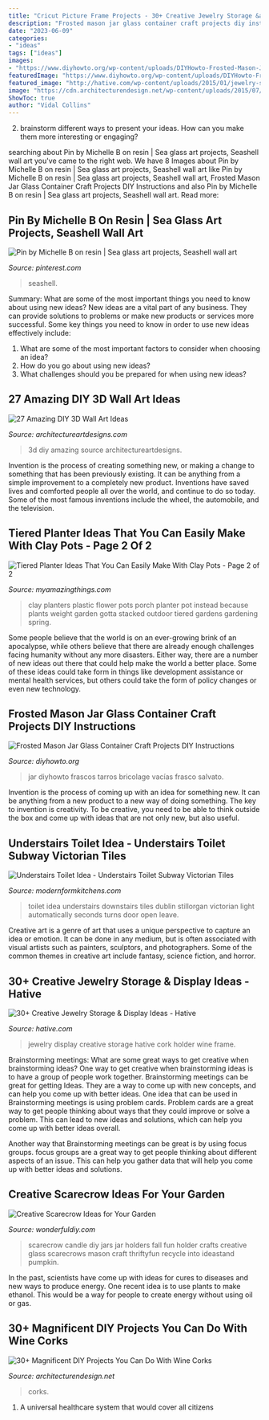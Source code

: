 ```yaml
---
title: "Cricut Picture Frame Projects - 30+ Creative Jewelry Storage &amp; Display Ideas"
description: "Frosted mason jar glass container craft projects diy instructions"
date: "2023-06-09"
categories:
- "ideas"
tags: ["ideas"]
images:
- "https://www.diyhowto.org/wp-content/uploads/DIYHowto-Frosted-Mason-Jar-Glass-Container-Craft-Projects-DIY-Instructions-03.jpg"
featuredImage: "https://www.diyhowto.org/wp-content/uploads/DIYHowto-Frosted-Mason-Jar-Glass-Container-Craft-Projects-DIY-Instructions-03.jpg"
featured_image: "http://hative.com/wp-content/uploads/2015/01/jewelry-storage-display-ideas/5-wine-cork-frame-jewelry-holder.jpg"
image: "https://cdn.architecturendesign.net/wp-content/uploads/2015/07/AD-DIY-Projects-You-Can-Do-With-Corks-16.jpg"
ShowToc: true
author: "Vidal Collins"
---
```



2. brainstorm different ways to present your ideas. How can you make them more interesting or engaging?

	

		
searching about Pin by Michelle B on resin | Sea glass art projects, Seashell wall art you've came to the right web. We have 8 Images about Pin by Michelle B on resin | Sea glass art projects, Seashell wall art like Pin by Michelle B on resin | Sea glass art projects, Seashell wall art, Frosted Mason Jar Glass Container Craft Projects DIY Instructions and also Pin by Michelle B on resin | Sea glass art projects, Seashell wall art. Read more:
		
    
## Pin By Michelle B On Resin | Sea Glass Art Projects, Seashell Wall Art

<img loading=lazy src="https://i.pinimg.com/736x/33/49/ed/3349ed2683c4ba31e83ec2c22938183d.jpg" onerror="this.onerror=null;this.src='https://tse2.mm.bing.net/th?id=OIP.nKzvsFznAUeSMPQ1euGqQAHaNW&amp;pid=15.1';" alt="Pin by Michelle B on resin | Sea glass art projects, Seashell wall art">

_Source: pinterest.com_

>seashell. 

	

Summary: What are some of the most important things you need to know about using new ideas?
New ideas are a vital part of any business. They can provide solutions to problems or make new products or services more successful. Some key things you need to know in order to use new ideas effectively include:
1. What are some of the most important factors to consider when choosing an idea?
2. How do you go about using new ideas?
3. What challenges should you be prepared for when using new ideas?

    
## 27 Amazing DIY 3D Wall Art Ideas

<img loading=lazy src="https://www.architectureartdesigns.com/wp-content/uploads/2013/11/2318.jpg" onerror="this.onerror=null;this.src='https://tse1.mm.bing.net/th?id=OIP.qvIRMlSohbiSn9WrOlIAagAAAA&amp;pid=15.1';" alt="27 Amazing DIY 3D Wall Art Ideas">

_Source: architectureartdesigns.com_

>3d diy amazing source architectureartdesigns. 

	

Invention is the process of creating something new, or making a change to something that has been previously existing. It can be anything from a simple improvement to a completely new product. Inventions have saved lives and comforted people all over the world, and continue to do so today. Some of the most famous inventions include the wheel, the automobile, and the television.

    
## Tiered Planter Ideas That You Can Easily Make With Clay Pots - Page 2 Of 2

<img loading=lazy src="https://myamazingthings.com/wp-content/uploads/2017/07/clay-pot-ideas-11.jpg" onerror="this.onerror=null;this.src='https://tse4.mm.bing.net/th?id=OIP.mqBBXnuIibwI0htc8rbG5AHaK2&amp;pid=15.1';" alt="Tiered Planter Ideas That You Can Easily Make With Clay Pots - Page 2 of 2">

_Source: myamazingthings.com_

>clay planters plastic flower pots porch planter pot instead because plants weight garden gotta stacked outdoor tiered gardens gardening spring. 

	

Some people believe that the world is on an ever-growing brink of an apocalypse, while others believe that there are already enough challenges facing humanity without any more disasters. Either way, there are a number of new ideas out there that could help make the world a better place. Some of these ideas could take form in things like development assistance or mental health services, but others could take the form of policy changes or even new technology.

    
## Frosted Mason Jar Glass Container Craft Projects DIY Instructions

<img loading=lazy src="https://www.diyhowto.org/wp-content/uploads/DIYHowto-Frosted-Mason-Jar-Glass-Container-Craft-Projects-DIY-Instructions-03.jpg" onerror="this.onerror=null;this.src='https://tse2.mm.bing.net/th?id=OIP.4zalf_U_pYJ2ye2ipnsVAwHaPl&amp;pid=15.1';" alt="Frosted Mason Jar Glass Container Craft Projects DIY Instructions">

_Source: diyhowto.org_

>jar diyhowto frascos tarros bricolage vacías frasco salvato. 

	

Invention is the process of coming up with an idea for something new. It can be anything from a new product to a new way of doing something. The key to invention is creativity. To be creative, you need to be able to think outside the box and come up with ideas that are not only new, but also useful.

    
## Understairs Toilet Idea - Understairs Toilet Subway Victorian Tiles

<img loading=lazy src="https://modernformkitchens.com/wp-content/uploads/2016/09/20160714_092005-e1473433419123-768x1024.jpg" onerror="this.onerror=null;this.src='https://tse4.mm.bing.net/th?id=OIP.iUnTKRJ-OU1J32eV0mIQEAHaJ4&amp;pid=15.1';" alt="Understairs Toilet Idea - Understairs Toilet Subway Victorian Tiles">

_Source: modernformkitchens.com_

>toilet idea understairs downstairs tiles dublin stillorgan victorian light automatically seconds turns door open leave. 

	

Creative art is a genre of art that uses a unique perspective to capture an idea or emotion. It can be done in any medium, but is often associated with visual artists such as painters, sculptors, and photographers. Some of the common themes in creative art include fantasy, science fiction, and horror.

    
## 30+ Creative Jewelry Storage &amp; Display Ideas - Hative

<img loading=lazy src="http://hative.com/wp-content/uploads/2015/01/jewelry-storage-display-ideas/5-wine-cork-frame-jewelry-holder.jpg" onerror="this.onerror=null;this.src='https://tse4.mm.bing.net/th?id=OIP.sLmpQj9-TLO3KQi4RAH3AwHaLI&amp;pid=15.1';" alt="30+ Creative Jewelry Storage &amp; Display Ideas - Hative">

_Source: hative.com_

>jewelry display creative storage hative cork holder wine frame. 

	

Brainstorming meetings: What are some great ways to get creative when brainstorming ideas?
One way to get creative when brainstorming ideas is to have a group of people work together. Brainstorming meetings can be great for getting Ideas. They are a way to come up with new concepts, and can help you come up with better ideas. 
One idea that can be used in Brainstorming meetings is using problem cards. Problem cards are a great way to get people thinking about ways that they could improve or solve a problem. This can lead to new ideas and solutions, which can help you come up with better ideas overall. 

Another way that Brainstorming meetings can be great is by using focus groups. focus groups are a great way to get people thinking about different aspects of an issue. This can help you gather data that will help you come up with better ideas and solutions.

    
## Creative Scarecrow Ideas For Your Garden

<img loading=lazy src="http://cdn.wonderfuldiy.com/wp-content/uploads/2017/06/Scarecrow-candle-jars.jpg" onerror="this.onerror=null;this.src='https://tse3.mm.bing.net/th?id=OIP.GKr2jMJxKHZBjSb8-25UtwHaJ6&amp;pid=15.1';" alt="Creative Scarecrow Ideas for Your Garden">

_Source: wonderfuldiy.com_

>scarecrow candle diy jars jar holders fall fun holder crafts creative glass scarecrows mason craft thriftyfun recycle into ideastand pumpkin. 

	

In the past, scientists have come up with ideas for cures to diseases and new ways to produce energy. One recent idea is to use plants to make ethanol. This would be a way for people to create energy without using oil or gas.

    
## 30+ Magnificent DIY Projects You Can Do With Wine Corks

<img loading=lazy src="https://cdn.architecturendesign.net/wp-content/uploads/2015/07/AD-DIY-Projects-You-Can-Do-With-Corks-16.jpg" onerror="this.onerror=null;this.src='https://tse3.mm.bing.net/th?id=OIP.PqrdqQC_LHKEHS91SeuXhAHaLU&amp;pid=15.1';" alt="30+ Magnificent DIY Projects You Can Do With Wine Corks">

_Source: architecturendesign.net_

>corks. 

	

1. A universal healthcare system that would cover all citizens

